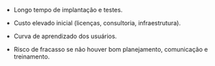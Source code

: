 
- Longo tempo de implantação e testes.
    
- Custo elevado inicial (licenças, consultoria, infraestrutura).
    
- Curva de aprendizado dos usuários.
    
- Risco de fracasso se não houver bom planejamento, comunicação e treinamento.